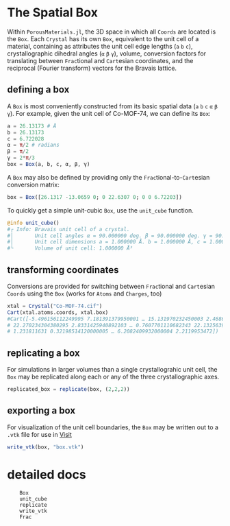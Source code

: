 # The Spatial Box

Within `PorousMaterials.jl`, the 3D space in which all `Coords` are located is the
`Box`.  Each `Crystal` has its own `Box`, equivalent to the unit cell of a material,
containing as attributes the unit cell edge lengths (`a` `b` `c`), crystallographic
dihedral angles (`α` `β` `γ`), volume, conversion factors for translating
between `Frac`tional and `Cart`esian coordinates, and the reciprocal (Fourier
transform) vectors for the Bravais lattice.

## defining a box

A `Box` is most conveniently constructed from its basic spatial data (`a` `b` `c`
`α` `β` `γ`).  For example, given the unit cell of Co-MOF-74, we can define its `Box`:

```julia
a = 26.13173 # Å
b = 26.13173
c = 6.722028
α = π/2 # radians
β = π/2
γ = 2*π/3
box = Box(a, b, c, α, β, γ)
```

A `Box` may also be defined by providing only the `Frac`tional-to-`Cart`esian conversion
matrix:
```julia
box = Box([26.1317 -13.0659 0; 0 22.6307 0; 0 0 6.72203])
```

To quickly get a simple unit-cubic `Box`, use the `unit_cube` function.
```julia
@info unit_cube()
#┌ Info: Bravais unit cell of a crystal.
#│       Unit cell angles α = 90.000000 deg. β = 90.000000 deg. γ = 90.000000 deg.
#│       Unit cell dimensions a = 1.000000 Å. b = 1.000000 Å, c = 1.000000 Å
#└       Volume of unit cell: 1.000000 Å³
```


## transforming coordinates

Conversions are provided for switching between `Frac`tional and `Cart`esian `Coords`
using the `Box` (works for `Atoms` and `Charges`, too)

```julia
xtal = Crystal("Co-MOF-74.cif")
Cart(xtal.atoms.coords, xtal.box)
#Cart([-5.496156112249995 7.181391379950001 … 15.131970232450003 2.4686645331000063;
# 22.270234304380295 2.8331425940892103 … 0.7607701110682343 22.13256395706254;
# 1.231811631 0.32198514120000005 … 6.2082409932000004 2.2119953472])
```


## replicating a box

For simulations in larger volumes than a single crystallograhic unit cell, the
`Box` may be replicated along each or any of the three crystallographic axes.

```julia
replicated_box = replicate(box, (2,2,2))
```


## exporting a box

For visualization of the unit cell boundaries, the `Box` may be written out to a
`.vtk` file for use in [Visit](https://wci.llnl.gov/simulation/computer-codes/visit/)

```julia
write_vtk(box, "box.vtk")
```


# detailed docs

```@docs
    Box
    unit_cube
    replicate
    write_vtk
    Frac
```
